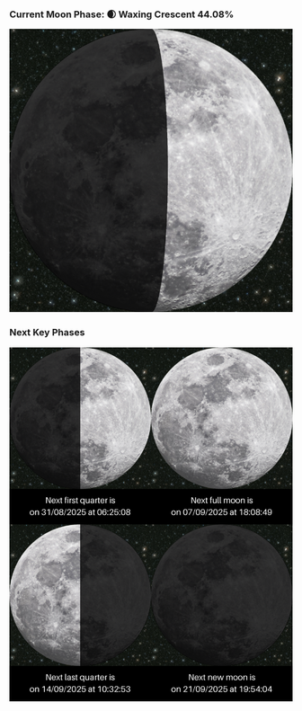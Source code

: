 ### Current Moon Phase: 🌒 Waxing Crescent 44.08%
![Moon Phase](moonphase.png)
### Next Key Phases
![Gallery](gallery.png)